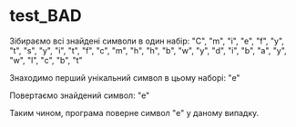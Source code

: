 # test_BAD

Зібираємо всі знайдені символи в один набір: "C", "m", "i", "e", "f", "y", "t", "s", "y", "i", "t", "f", "c", "m", "h", "h", "b", "w", "y", "d", "i", "b", "a", "y", "w", "l", "с", "b", "t"

Знаходимо перший унікальний символ в цьому наборі: "e"

Повертаємо знайдений символ: "e"

Таким чином, програма поверне символ "e" у даному випадку.
